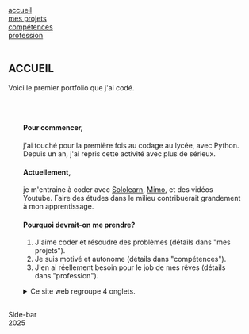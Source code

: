 <!DOCTYPE html>
<head>
    <link rel="stylesheet" href="codedr.css"/>
</head>
<body>
    <div class="flex-container">
        <div class="info"><a href="accueil.html">accueil</a></div>
        <div class="info"><a href="mes_projets.html">mes projets</a></div>
        <div class="info"><a href="competences.html">compétences</a></div>
        <div class="info"><a href="profession.html">profession</a></div>
    </div>
    <br>
    <div class="grid-container">
        <div class="info1 header">
            <h2>ACCUEIL</h2>
            <p>Voici le premier portfolio que j'ai codé.
            </p>
        </div>
        <div class="info1 main" style="text-align: left; padding: 30px;">
            <h4>Pour commencer,</h4>
            <p>j'ai touché pour la première fois au codage au lycée, avec Python. 
                Depuis un an, j'ai repris cette activité avec plus de sérieux.
            </p>
            <h4>Actuellement,</h4> 
            <p>je m'entraine à coder avec
                <a href=https://sololearn.com>Sololearn</a>, <a href=https://mimo.org>Mimo</a>, et des vidéos Youtube. 
                Faire des études dans le milieu contribuerait grandement 
                à mon apprentissage. 
            </p>
            <h4>Pourquoi devrait-on me prendre?</h4> 
            <ol><li>J'aime coder et résoudre des problèmes (détails dans "mes projets").</li>
                <li>Je suis motivé et autonome (détails dans "compétences").</li>
                <li>J'en ai réellement besoin pour le job de mes rêves (détails dans "profession").</li>
            </ol>
            <details><summary>Ce site web regroupe 4 onglets.</summary>
                <ul>
                    <li>Dans <b>accueil</b>: Une brève introduction de mon profil</li>
                    <li>Dans <b>mes projets</b>: des projets Python,
                        JavaScript, C, HTML et CSS.</li>
                    <li>Dans <b>compétences</b>: des certificats provenant de Sololearn et Mimo. </li>
                    <li>Dans <b>profession</b>: Mon futur parcours professionel </li>
                </ul>
            </details>
        </div>
        <div class="info1 side-bar">Side-bar</div>
        <div class="info1 footer">2025</div>
    </div>
    <jscript src="anim.js"></jscript>
</body>

